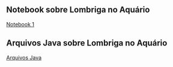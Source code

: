 ## Notebook sobre Lombriga no Aquário

[Notebook 1](https://github.com/Borginz/MC322-1s2021/blob/main/lab03/notebook/lab-lombriga.ipynb)

## Arquivos Java sobre Lombriga no Aquário

[Arquivos Java](https://github.com/Borginz/MC322-1s2021/tree/main/lab03/src/mc322/lab03)
